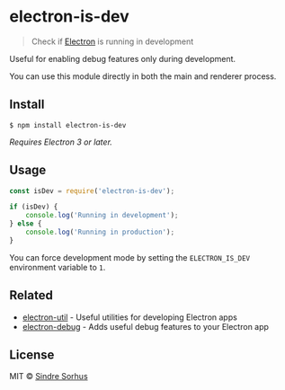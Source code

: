 # electron-is-dev

> Check if [Electron](https://electronjs.org) is running in development

Useful for enabling debug features only during development.

You can use this module directly in both the main and renderer process.


## Install

```
$ npm install electron-is-dev
```

*Requires Electron 3 or later.*


## Usage

```js
const isDev = require('electron-is-dev');

if (isDev) {
	console.log('Running in development');
} else {
	console.log('Running in production');
}
```

You can force development mode by setting the `ELECTRON_IS_DEV` environment variable to `1`.


## Related

- [electron-util](https://github.com/sindresorhus/electron-util) - Useful utilities for developing Electron apps
- [electron-debug](https://github.com/sindresorhus/electron-debug) - Adds useful debug features to your Electron app


## License

MIT © [Sindre Sorhus](https://sindresorhus.com)
